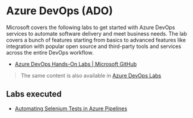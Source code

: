 # Azure DevOps (ADO)
Microsoft covers the following labs to get started with Azure DevOps services to automate software delivery and meet business needs. The lab covers a bunch of features starting from basics to advanced features like integration with popular open source and third-party tools and services across the entire DevOps workflow.
* [Azure DevOps Hands-On Labs | Microsoft GitHub](https://github.com/Microsoft/azuredevopslabs)

> The same content is also available in [Azure DevOps Labs](https://azuredevopslabs.com/)

## Labs executed
* [Automating Selenium Tests in Azure Pipelines](/labs/ado-selenium-integration-readme.md)
